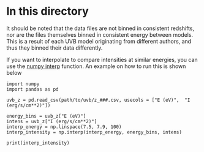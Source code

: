 # In this directory

It should be noted that the data files are not binned in consistent redshifts, nor are the files themselves binned in consistent energy between models. This is a result of each UVB model originating from different authors, and thus they binned their data differently.

If you want to interpolate to compare intensities at similar energies, you can use the [numpy interp](https://numpy.org/doc/stable/reference/generated/numpy.interp.html) function. An example on how to run this is shown below

```
import numpy
import pandas as pd

uvb_z = pd.read_csv(path/to/uvb/z_###.csv, usecols = ["E (eV)",  "I (erg/s/cm**2)"])

energy_bins = uvb_z["E (eV)"]
intens = uvb_z["I (erg/s/cm**2)"]
interp_energy = np.linspace(7.5, 7.9, 100)
interp_intensity = np.interp(interp_energy, energy_bins, intens)

print(interp_intensity)
```